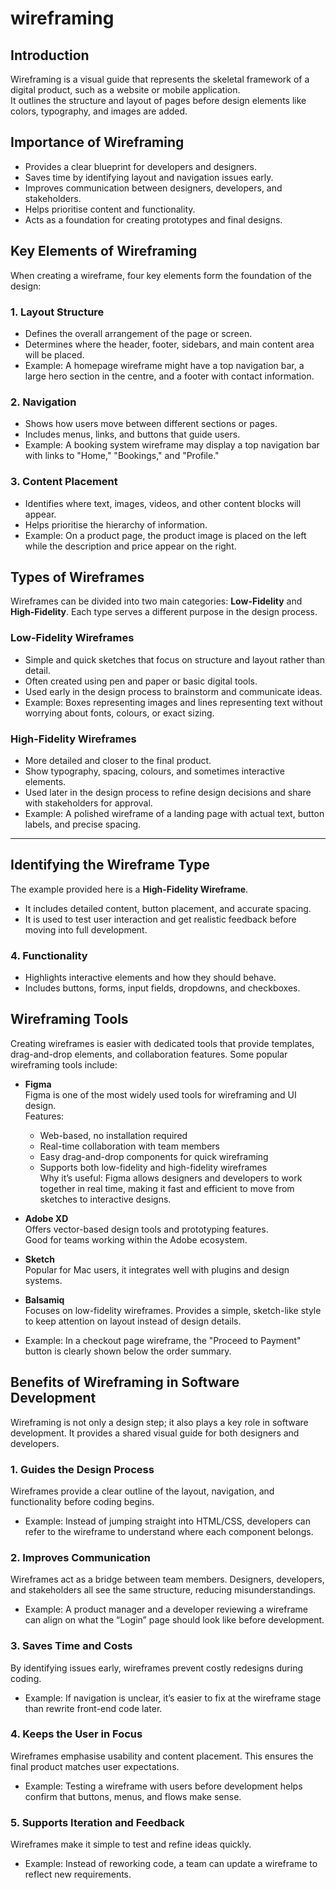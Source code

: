 # wireframing

## Introduction
Wireframing is a visual guide that represents the skeletal framework of a digital product, such as a website or mobile application.  
It outlines the structure and layout of pages before design elements like colors, typography, and images are added.

## Importance of Wireframing
- Provides a clear blueprint for developers and designers.  
- Saves time by identifying layout and navigation issues early.  
- Improves communication between designers, developers, and stakeholders.  
- Helps prioritise content and functionality.  
- Acts as a foundation for creating prototypes and final designs.

## Key Elements of Wireframing

When creating a wireframe, four key elements form the foundation of the design:

### 1. Layout Structure
- Defines the overall arrangement of the page or screen.  
- Determines where the header, footer, sidebars, and main content area will be placed.  
- Example: A homepage wireframe might have a top navigation bar, a large hero section in the centre, and a footer with contact information.

### 2. Navigation
- Shows how users move between different sections or pages.  
- Includes menus, links, and buttons that guide users.  
- Example: A booking system wireframe may display a top navigation bar with links to "Home," "Bookings," and "Profile."

### 3. Content Placement
- Identifies where text, images, videos, and other content blocks will appear.  
- Helps prioritise the hierarchy of information.  
- Example: On a product page, the product image is placed on the left while the description and price appear on the right.

## Types of Wireframes

Wireframes can be divided into two main categories: **Low-Fidelity** and **High-Fidelity**. Each type serves a different purpose in the design process.

### Low-Fidelity Wireframes
- Simple and quick sketches that focus on structure and layout rather than detail.  
- Often created using pen and paper or basic digital tools.  
- Used early in the design process to brainstorm and communicate ideas.  
- Example: Boxes representing images and lines representing text without worrying about fonts, colours, or exact sizing.

### High-Fidelity Wireframes
- More detailed and closer to the final product.  
- Show typography, spacing, colours, and sometimes interactive elements.  
- Used later in the design process to refine design decisions and share with stakeholders for approval.  
- Example: A polished wireframe of a landing page with actual text, button labels, and precise spacing.

---

## Identifying the Wireframe Type

The example provided here is a **High-Fidelity Wireframe**.  
- It includes detailed content, button placement, and accurate spacing.  
- It is used to test user interaction and get realistic feedback before moving into full development.

### 4. Functionality
- Highlights interactive elements and how they should behave.  
- Includes buttons, forms, input fields, dropdowns, and checkboxes.

## Wireframing Tools

Creating wireframes is easier with dedicated tools that provide templates, drag-and-drop elements, and collaboration features. Some popular wireframing tools include:

- **Figma**  
  Figma is one of the most widely used tools for wireframing and UI design.  
  Features:  
  - Web-based, no installation required  
  - Real-time collaboration with team members  
  - Easy drag-and-drop components for quick wireframing  
  - Supports both low-fidelity and high-fidelity wireframes  
  Why it’s useful: Figma allows designers and developers to work together in real time, making it fast and efficient to move from sketches to interactive designs.  

- **Adobe XD**  
  Offers vector-based design tools and prototyping features.  
  Good for teams working within the Adobe ecosystem.  

- **Sketch**  
  Popular for Mac users, it integrates well with plugins and design systems.  

- **Balsamiq**  
  Focuses on low-fidelity wireframes. Provides a simple, sketch-like style to keep attention on layout instead of design details.

- Example: In a checkout page wireframe, the "Proceed to Payment" button is clearly shown below the order summary.

## Benefits of Wireframing in Software Development

Wireframing is not only a design step; it also plays a key role in software development. It provides a shared visual guide for both designers and developers.  

### 1. Guides the Design Process  
Wireframes provide a clear outline of the layout, navigation, and functionality before coding begins.  
- Example: Instead of jumping straight into HTML/CSS, developers can refer to the wireframe to understand where each component belongs.  

### 2. Improves Communication  
Wireframes act as a bridge between team members. Designers, developers, and stakeholders all see the same structure, reducing misunderstandings.  
- Example: A product manager and a developer reviewing a wireframe can align on what the “Login” page should look like before development.  

### 3. Saves Time and Costs  
By identifying issues early, wireframes prevent costly redesigns during coding.
- Example: If navigation is unclear, it’s easier to fix at the wireframe stage than rewrite front-end code later.  

### 4. Keeps the User in Focus  
Wireframes emphasise usability and content placement. This ensures the final product matches user expectations.  
- Example: Testing a wireframe with users before development helps confirm that buttons, menus, and flows make sense.  

### 5. Supports Iteration and Feedback  
Wireframes make it simple to test and refine ideas quickly.  
- Example: Instead of reworking code, a team can update a wireframe to reflect new requirements.  

